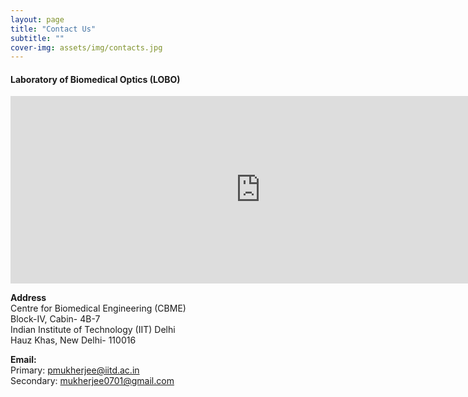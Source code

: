```yaml
---
layout: page
title: "Contact Us"
subtitle: ""
cover-img: assets/img/contacts.jpg
---
```


#### Laboratory of Biomedical Optics (LOBO)  

<iframe src="https://www.google.com/maps/embed?pb=!1m18!1m12!1m3!1d3504.780651737325!2d77.19035987632694!3d28.546312075712013!2m3!1f0!2f0!3f0!3m2!1i1024!2i768!4f13.1!3m3!1m2!1s0x390d1df67503f45d%3A0xe452f3ba020d735f!2sCentre%20for%20Biomedical%20Engineering%2C%20IIT%20Delhi!5e0!3m2!1sen!2sin!4v1712134406061!5m2!1sen!2sin" width="800" height="300" style="border:0;" allowfullscreen="" loading="lazy" referrerpolicy="no-referrer-when-downgrade"></iframe>

**Address**  
Centre for Biomedical Engineering (CBME)  
Block-IV, Cabin- 4B-7  
Indian Institute of Technology (IIT) Delhi  
Hauz Khas, New Delhi- 110016

**Email:**  
Primary: pmukherjee@iitd.ac.in  
Secondary: mukherjee0701@gmail.com


 
 


